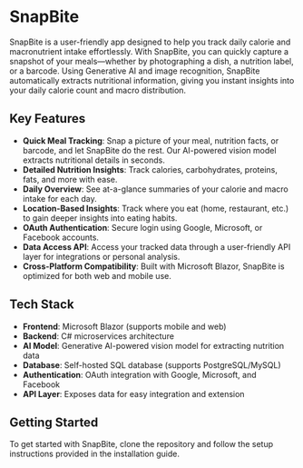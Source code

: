# SnapBite

SnapBite is a user-friendly app designed to help you track daily calorie and macronutrient intake effortlessly. With SnapBite, you can quickly capture a snapshot of your meals—whether by photographing a dish, a nutrition label, or a barcode. Using Generative AI and image recognition, SnapBite automatically extracts nutritional information, giving you instant insights into your daily calorie count and macro distribution.

## Key Features

- **Quick Meal Tracking**: Snap a picture of your meal, nutrition facts, or barcode, and let SnapBite do the rest. Our AI-powered vision model extracts nutritional details in seconds.
- **Detailed Nutrition Insights**: Track calories, carbohydrates, proteins, fats, and more with ease.
- **Daily Overview**: See at-a-glance summaries of your calorie and macro intake for each day.
- **Location-Based Insights**: Track where you eat (home, restaurant, etc.) to gain deeper insights into eating habits.
- **OAuth Authentication**: Secure login using Google, Microsoft, or Facebook accounts.
- **Data Access API**: Access your tracked data through a user-friendly API layer for integrations or personal analysis.
- **Cross-Platform Compatibility**: Built with Microsoft Blazor, SnapBite is optimized for both web and mobile use.

## Tech Stack

- **Frontend**: Microsoft Blazor (supports mobile and web)
- **Backend**: C# microservices architecture
- **AI Model**: Generative AI-powered vision model for extracting nutrition data
- **Database**: Self-hosted SQL database (supports PostgreSQL/MySQL)
- **Authentication**: OAuth integration with Google, Microsoft, and Facebook
- **API Layer**: Exposes data for easy integration and extension

## Getting Started

To get started with SnapBite, clone the repository and follow the setup instructions provided in the installation guide.
